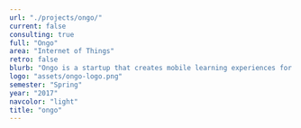 ```yaml
---
url: "./projects/ongo/"
current: false
consulting: true
full: "Ongo"
area: "Internet of Things"
retro: false
blurb: "Ongo is a startup that creates mobile learning experiences for health and fitness experts. We integrated Ongo's platform with the Amazon Echo, Fitbit, and Withings devices."
logo: "assets/ongo-logo.png"
semester: "Spring"
year: "2017"
navcolor: "light"
title: "ongo"
---
```

